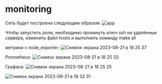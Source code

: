 # monitoring

Сеть будет построена следующим образом:
![app](https://github.com/DuDlick/monitoring/assets/71396014/8744bac6-3658-4c15-9af6-560472e9d8d6)

Чтобы запустить роли, необходимо прокинуть ключ ssh на удалённые сервера, изменить файл hosts и выполнить команду make all

метрики с node_exporter:
![Снимок экрана 2023-08-21 в 18 25 37](https://github.com/DuDlick/monitoring/assets/71396014/69a31085-0fb2-4f61-8f48-cfe86f52c420)

Prometheus:
![Снимок экрана 2023-08-21 в 18 25 33](https://github.com/DuDlick/monitoring/assets/71396014/23c1be0e-0be4-4e12-b1b6-a1fafd83895b)

Графана:
![Снимок экрана 2023-08-21 в 18 25 25](https://github.com/DuDlick/monitoring/assets/71396014/e9f669f7-35f6-45c1-8f88-c751b3e3d6cb)

![Снимок экрана 2023-08-21 в 18 32 31](https://github.com/DuDlick/monitoring/assets/71396014/127d23ad-9aee-4db0-9e16-672640777f16)
